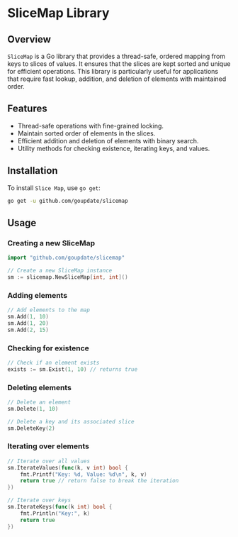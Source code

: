 # SliceMap Library

## Overview

`SliceMap` is a Go library that provides a thread-safe, ordered mapping from keys to slices of values. It ensures that the slices are kept sorted and unique for efficient operations. This library is particularly useful for applications that require fast lookup, addition, and deletion of elements with maintained order.

## Features

- Thread-safe operations with fine-grained locking.
- Maintain sorted order of elements in the slices.
- Efficient addition and deletion of elements with binary search.
- Utility methods for checking existence, iterating keys, and values.

## Installation

To install `Slice
Map`, use `go get`:

```bash
go get -u github.com/goupdate/slicemap
```

## Usage

### Creating a new SliceMap

```go
import "github.com/goupdate/slicemap"

// Create a new SliceMap instance
sm := slicemap.NewSliceMap[int, int]()
```

### Adding elements

```go
// Add elements to the map
sm.Add(1, 10)
sm.Add(1, 20)
sm.Add(2, 15)
```

### Checking for existence

```go
// Check if an element exists
exists := sm.Exist(1, 10) // returns true
```

### Deleting elements

```go
// Delete an element
sm.Delete(1, 10)

// Delete a key and its associated slice
sm.DeleteKey(2)
```

### Iterating over elements

```go
// Iterate over all values
sm.IterateValues(func(k, v int) bool {
    fmt.Printf("Key: %d, Value: %d\n", k, v)
    return true // return false to break the iteration
})

// Iterate over keys
sm.IterateKeys(func(k int) bool {
    fmt.Println("Key:", k)
    return true
})
```


